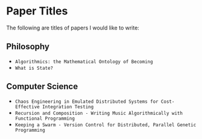 # Paper Titles

The following are titles of papers I would like to write:

## Philosophy
- `Algorithmics: the Mathematical Ontology of Becoming`
- `What is State?`

## Computer Science

- `Chaos Engineering in Emulated Distributed Systems for Cost-Effective Integration Testing`
- `Recursion and Composition - Writing Music Algorithmically with Functional Programming`
- `Keeping a Swarm - Version Control for Distributed, Parallel Genetic Programming`